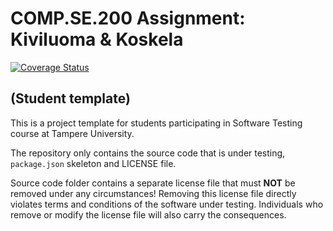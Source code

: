 # COMP.SE.200 Assignment: Kiviluoma & Koskela

[![Coverage Status](https://coveralls.io/repos/github/iirokiviluoma/COMP.SE.200-Kiviluoma_et_Koskela/badge.svg?branch=main)](https://coveralls.io/github/iirokiviluoma/COMP.SE.200-Kiviluoma_et_Koskela?branch=main)

## (Student template)

This is a project template for students participating in Software Testing course
at Tampere University.

The repository only contains the source code that is under testing, `package.json` skeleton
and LICENSE file.

Source code folder contains a separate license file that must **NOT** be removed under any circumstances!
Removing this license file directly violates terms and conditions of the software under testing.
Individuals who remove or modify the license file will also carry the consequences.
